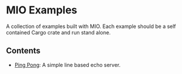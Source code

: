 # MIO Examples

A collection of examples built with MIO. Each example should be a self
contained Cargo crate and run stand alone.

## Contents

* [Ping Pong](ping_pong/): A simple line based echo server.
